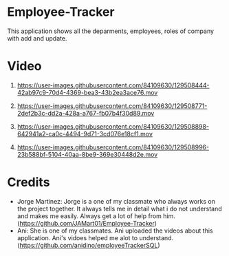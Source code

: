 # Employee-Tracker

This application shows all the deparments, employees, roles of company with add and update. 

# Video

1. https://user-images.githubusercontent.com/84109630/129508444-42ab97c9-70d4-4369-bea3-43b2ea3ace76.mov


2. https://user-images.githubusercontent.com/84109630/129508771-2def2b3c-dd2a-428a-a767-fb07b4f30d89.mov


3. https://user-images.githubusercontent.com/84109630/129508898-642941a2-ca0c-4494-9d71-3cd076e18cf1.mov


4. https://user-images.githubusercontent.com/84109630/129508996-23b588bf-5104-40aa-8be9-369e30448d2e.mov


# Credits

* Jorge Martinez: Jorge is a one of my classmate who always works on the project together. It always tells me in detail what i do not understand and makes me easily. Always get a lot of help from him. (https://github.com/JAMart01/Employee-Tracker)
* Ani: She is one of my classmates. Ani uploaded the videos about this application. Ani's vidoes helped me alot to understand. (https://github.com/anidino/employeeTrackerSQL)
